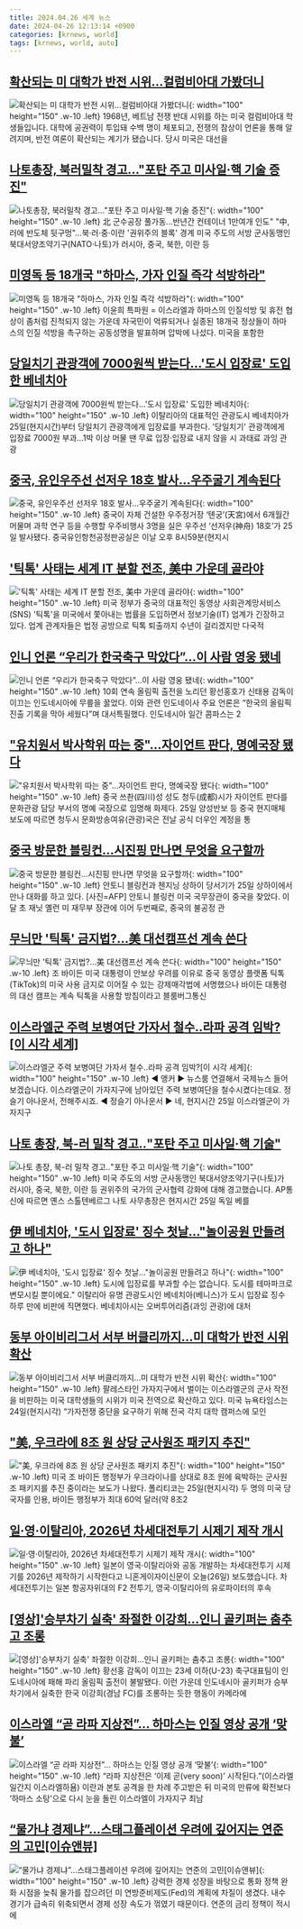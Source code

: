 ```yaml
---
title: 2024.04.26 세계 뉴스
date: 2024-04-26 12:13:14 +0900
categories: [krnews, world]
tags: [krnews, world, auto]
---
```

## [확산되는 미 대학가 반전 시위…컬럼비아대 가봤더니](https://n.news.naver.com/mnews/article/056/0011709373)

![확산되는 미 대학가 반전 시위…컬럼비아대 가봤더니](https://mimgnews.pstatic.net/image/origin/056/2024/04/25/11709373.jpg?type=nf220_150){: width="100" height="150" .w-10 .left}
1968년, 베트남 전쟁 반대 시위를 하는 미국 컬럼비아대 학생들입니다. 대학에 공권력이 투입돼 수백 명이 체포되고, 전쟁의 참상이 언론을 통해 알려지며, 반전 여론이 확산되는 계기가 됐습니다. 당시 미국은 대선을

## [나토총장, 북러밀착 경고…"포탄 주고 미사일·핵 기술 증진"](https://n.news.naver.com/mnews/article/001/0014654013)

![나토총장, 북러밀착 경고…"포탄 주고 미사일·핵 기술 증진"](https://mimgnews.pstatic.net/image/origin/001/2024/04/26/14654013.jpg?type=nf220_150){: width="100" height="150" .w-10 .left}
北 군수공장 풀가동…반년간 컨테이너 1만여개 인도" "中, 러에 반도체 뒷구멍"…북·러·중·이란 '권위주의 블록' 경계 미국 주도의 서방 군사동맹인 북대서양조약기구(NATO·나토)가 러시아, 중국, 북한, 이란 등

## [미영독 등 18개국 "하마스, 가자 인질 즉각 석방하라"](https://n.news.naver.com/mnews/article/003/0012513869)

![미영독 등 18개국 "하마스, 가자 인질 즉각 석방하라"](https://mimgnews.pstatic.net/image/origin/003/2024/04/26/12513869.jpg?type=nf220_150){: width="100" height="150" .w-10 .left}
이윤희 특파원 = 이스라엘과 하마스의 인질석방 및 휴전 협상이 좀처럼 진척되지 않는 가운데 자국민이 억류되거나 실종된 18개국 정상들이 하마스의 인질 석방을 촉구하는 공동성명을 발표하며 압박에 나섰다. 미국을 포함한

## [당일치기 관광객에 7000원씩 받는다…'도시 입장료' 도입한 베네치아](https://n.news.naver.com/mnews/article/277/0005410465)

![당일치기 관광객에 7000원씩 받는다…'도시 입장료' 도입한 베네치아](https://mimgnews.pstatic.net/image/origin/277/2024/04/25/5410465.jpg?type=nf220_150){: width="100" height="150" .w-10 .left}
이탈리아의 대표적인 관광도시 베네치아가 25일(현지시간)부터 당일치기 관광객에게 입장료를 부과한다. '당일치기' 관광객에게 입장료 7000원 부과…1박 이상 머물 땐 무료 입장·입장료 내지 않을 시 과태료 과잉 관광

## [중국, 유인우주선 선저우 18호 발사…우주굴기 계속된다](https://n.news.naver.com/mnews/article/032/0003292921)

![중국, 유인우주선 선저우 18호 발사…우주굴기 계속된다](https://mimgnews.pstatic.net/image/origin/032/2024/04/25/3292921.jpg?type=nf220_150){: width="100" height="150" .w-10 .left}
중국이 자체 건설한 우주정거장 ‘톈궁’(天宮)에서 6개월간 머물며 과학 연구 등을 수행할 우주비행사 3명을 실은 우주선 ‘선저우(神舟) 18호’가 25일 발사됐다. 중국유인항천공정판공실은 이날 오후 8시59분(현지시

## ['틱톡' 사태는 세계 IT 분할 전조, 美中 가운데 골라야](https://n.news.naver.com/mnews/article/014/0005176737)

!['틱톡' 사태는 세계 IT 분할 전조, 美中 가운데 골라야](https://mimgnews.pstatic.net/image/origin/014/2024/04/25/5176737.jpg?type=nf220_150){: width="100" height="150" .w-10 .left}
미국 정부가 중국의 대표적인 동영상 사회관계망서비스(SNS) '틱톡'을 미국에서 쫓아내는 법률을 도입하면서 정보기술(IT) 업계가 긴장하고 있다. 업계 관계자들은 법정 공방으로 틱톡 퇴출까지 수년이 걸리겠지만 다국적

## [인니 언론 “우리가 한국축구 막았다”…이 사람 영웅 됐네](https://n.news.naver.com/mnews/article/009/0005294425)

![인니 언론 “우리가 한국축구 막았다”…이 사람 영웅 됐네](https://mimgnews.pstatic.net/image/origin/009/2024/04/26/5294425.jpg?type=nf220_150){: width="100" height="150" .w-10 .left}
10회 연속 올림픽 출전을 노리던 황선홍호가 신태용 감독이 이끄는 인도네시아에 무릎을 꿇었다. 이와 관련 인도네이사 주요 언론은 “한국의 올림픽 진출 기록을 막아 세웠다”며 대서특필했다. 인도네시아 일간 콤파스는 2

## ["유치원서 박사학위 따는 중"...자이언트 판다, 명예국장 됐다](https://n.news.naver.com/mnews/article/052/0002027572)

!["유치원서 박사학위 따는 중"...자이언트 판다, 명예국장 됐다](https://mimgnews.pstatic.net/image/origin/052/2024/04/25/2027572.jpg?type=nf220_150){: width="100" height="150" .w-10 .left}
중국 쓰촨(四川)성 성도 청두(成都)시가 자이언트 판다를 문화관광 담당 부서의 명예 국장으로 임명해 화제다. 25일 양성반보 등 중국 현지매체 보도에 따르면 청두시 문화방송여유(관광)국은 전날 공식 더우인 계정을 통

## [중국 방문한 블링컨…시진핑 만나면 무엇을 요구할까](https://n.news.naver.com/mnews/article/018/0005724047)

![중국 방문한 블링컨…시진핑 만나면 무엇을 요구할까](https://mimgnews.pstatic.net/image/origin/018/2024/04/25/5724047.jpg?type=nf220_150){: width="100" height="150" .w-10 .left}
안토니 블링컨과 첸지닝 상하이 당서기가 25일 상하이에서 만나 대화를 하고 있다. [사진=AFP] 안토니 블링컨 미국 국무장관이 중국을 찾았다. 이달 초 재닛 옐런 미 재무부 장관에 이어 두번째로, 중국의 불공정 관

## [무늬만 '틱톡' 금지법?…美 대선캠프선 계속 쓴다](https://n.news.naver.com/mnews/article/374/0000380852)

![무늬만 '틱톡' 금지법?…美 대선캠프선 계속 쓴다](https://mimgnews.pstatic.net/image/origin/374/2024/04/25/380852.jpg?type=nf220_150){: width="100" height="150" .w-10 .left}
조 바이든 미국 대통령이 안보상 우려를 이유로 중국 동영상 플랫폼 틱톡(TikTok)의 미국 사용 금지로 이어질 수 있는 강제매각법에 서명했으나 바이든 대통령의 대선 캠프는 계속 틱톡을 사용할 방침이라고 블룸버그통신

## [이스라엘군 주력 보병여단 가자서 철수‥라파 공격 임박?[이 시각 세계]](https://n.news.naver.com/mnews/article/214/0001344940)

![이스라엘군 주력 보병여단 가자서 철수‥라파 공격 임박?[이 시각 세계]](https://mimgnews.pstatic.net/image/origin/214/2024/04/26/1344940.jpg?type=nf220_150){: width="100" height="150" .w-10 .left}
◀ 앵커 ▶ 뉴스룸 연결해서 국제뉴스 들어보겠습니다. 이스라엘군이 가자지구에 남아있던 주력 보병여단을 철수시켰다는데요. 정슬기 아나운서, 전해주시죠. ◀ 정슬기 아나운서 ▶ 네, 현지시간 25일 이스라엘군이 가자지구

## [나토 총장, 북-러 밀착 경고‥"포탄 주고 미사일·핵 기술"](https://n.news.naver.com/mnews/article/214/0001344957)

![나토 총장, 북-러 밀착 경고‥"포탄 주고 미사일·핵 기술"](https://mimgnews.pstatic.net/image/origin/214/2024/04/26/1344957.jpg?type=nf220_150){: width="100" height="150" .w-10 .left}
미국 주도의 서방 군사동맹인 북대서양조약기구(나토)가 러시아, 중국, 북한, 이란 등 권위주의 국가의 군사협력 강화에 대해 경고했습니다. AP통신에 따르면 옌스 스톨텐베르그 나토 사무총장은 현지시간 25일 독일 베를

## [伊 베네치아, '도시 입장료' 징수 첫날…"놀이공원 만들려고 하나"](https://n.news.naver.com/mnews/article/003/0012513445)

![伊 베네치아, '도시 입장료' 징수 첫날…"놀이공원 만들려고 하나"](https://mimgnews.pstatic.net/image/origin/003/2024/04/25/12513445.jpg?type=nf220_150){: width="100" height="150" .w-10 .left}
도시에 입장료를 부과할 수는 없습니다. 도시를 테마파크로 변모시킬 뿐이에요." 이탈리아 유명 관광도시인 베네치아(베니스)가 도시 입장료 징수 하루 만에 비판에 직면했다. 베네치아시는 오버투어리즘(과잉 관광)에 대처

## [동부 아이비리그서 서부 버클리까지…미 대학가 반전 시위 확산](https://n.news.naver.com/mnews/article/028/0002686980)

![동부 아이비리그서 서부 버클리까지…미 대학가 반전 시위 확산](https://mimgnews.pstatic.net/image/origin/028/2024/04/25/2686980.jpg?type=nf220_150){: width="100" height="150" .w-10 .left}
팔레스타인 가자지구에서 벌이는 이스라엘군의 군사 작전을 비판하는 미국 대학생들의 시위가 미국 전역으로 확산하고 있다. 미국 뉴욕타임스는 24일(현지시각) “가자전쟁 중단을 요구하기 위해 전국 각지 대학 캠퍼스에 모인

## ["美, 우크라에 8조 원 상당 군사원조 패키지 추진"](https://n.news.naver.com/mnews/article/003/0012514661)

!["美, 우크라에 8조 원 상당 군사원조 패키지 추진"](https://mimgnews.pstatic.net/image/origin/003/2024/04/26/12514661.jpg?type=nf220_150){: width="100" height="150" .w-10 .left}
미국 조 바이든 행정부가 우크라이나를 상대로 8조 원에 육박하는 군사원조 패키지를 추진 중이라는 보도가 나왔다. 폴리티코는 25일(현지시각) 두 명의 미국 당국자를 인용, 바이든 행정부가 최대 60억 달러(약 8조2

## [일·영·이탈리아, 2026년 차세대전투기 시제기 제작 개시](https://n.news.naver.com/mnews/article/056/0011709717)

![일·영·이탈리아, 2026년 차세대전투기 시제기 제작 개시](https://mimgnews.pstatic.net/image/origin/056/2024/04/26/11709717.jpg?type=nf220_150){: width="100" height="150" .w-10 .left}
일본이 영국·이탈리아와 공동 개발하는 차세대전투기 시제기를 2026년 제작하기 시작한다고 니혼게이자이신문이 오늘(26일) 보도했습니다. 차세대전투기는 일본 항공자위대의 F2 전투기, 영국·이탈리아의 유로파이터의 후속

## [[영상]'승부차기 실축' 좌절한 이강희…인니 골키퍼는 춤추고 조롱](https://n.news.naver.com/mnews/article/008/0005031034)

![[영상]'승부차기 실축' 좌절한 이강희…인니 골키퍼는 춤추고 조롱](https://mimgnews.pstatic.net/image/origin/008/2024/04/26/5031034.jpg?type=nf220_150){: width="100" height="150" .w-10 .left}
황선홍 감독이 이끄는 23세 이하(U-23) 축구대표팀이 인도네시아에 패해 파리 올림픽 출전이 불발됐다. 이런 가운데 인도네시아 골키퍼가 승부차기에서 실축한 한국 이강희(경남 FC)를 조롱하는 듯한 행동이 카메라에

## [이스라엘 “곧 라파 지상전”… 하마스는 인질 영상 공개 ‘맞불’](https://n.news.naver.com/mnews/article/020/0003561385)

![이스라엘 “곧 라파 지상전”… 하마스는 인질 영상 공개 ‘맞불’](https://mimgnews.pstatic.net/image/origin/020/2024/04/26/3561385.jpg?type=nf220_150){: width="100" height="150" .w-10 .left}
“라파 지상전은 ‘이제 곧(very soon)’ 시작된다.”(이스라엘 일간지 이스라엘하욤) 이란과 본토 공격을 한 차례 주고받은 뒤 미국의 만류에 확전보다 ‘하마스 소탕’으로 다시 눈을 돌린 이스라엘이 가자지구 최남

## [“물가냐 경제냐”…스태그플레이션 우려에 깊어지는 연준의 고민[이슈앤뷰]](https://n.news.naver.com/mnews/article/016/0002300636)

![“물가냐 경제냐”…스태그플레이션 우려에 깊어지는 연준의 고민[이슈앤뷰]](https://mimgnews.pstatic.net/image/origin/016/2024/04/26/2300636.jpg?type=nf220_150){: width="100" height="150" .w-10 .left}
강력한 경제 성장을 바탕으로 통화 정책 완화 시점을 늦춰 물가를 잡으려던 미 연방준비제도(Fed)의 계획에 차질이 생겼다. 내수 경기가 급속히 위축되면서 경제 성장 속도가 꺾였기 때문이다. 연준의 금리 정책이 적시에

